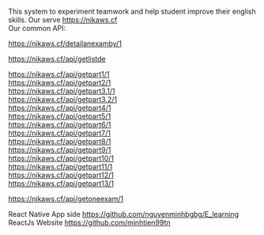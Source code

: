 This system to experiment teamwork and help student improve their english skills.
Our serve https://nikaws.cf  
Our common API:  

https://nikaws.cf/detailanexamby/1  

https://nikaws.cf/api/getlistde  

https://nikaws.cf/api/getpart1/1  
https://nikaws.cf/api/getpart2/1  
https://nikaws.cf/api/getpart3.1/1  
https://nikaws.cf/api/getpart3.2/1  
https://nikaws.cf/api/getpart4/1  
https://nikaws.cf/api/getpart5/1  
https://nikaws.cf/api/getpart6/1  
https://nikaws.cf/api/getpart7/1  
https://nikaws.cf/api/getpart8/1  
https://nikaws.cf/api/getpart9/1  
https://nikaws.cf/api/getpart10/1  
https://nikaws.cf/api/getpart11/1  
https://nikaws.cf/api/getpart12/1  
https://nikaws.cf/api/getpart13/1  

https://nikaws.cf/api/getoneexam/1  

React Native App side https://github.com/nguyenminhbgbg/E_learning  
ReactJs Website https://github.com/minhtien99tn  
